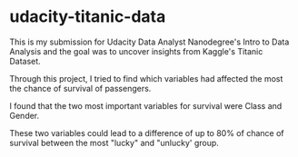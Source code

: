 # udacity-titanic-data

This is my submission for Udacity Data Analyst Nanodegree's Intro to Data Analysis and the goal was to uncover insights from Kaggle's Titanic Dataset.

Through this project, I tried to find which variables had affected the most the chance of survival of passengers.

I found that the two most important variables for survival were Class and Gender. 

These two variables could lead to a difference of up to 80% of chance of survival between the most "lucky" and "unlucky' group.
